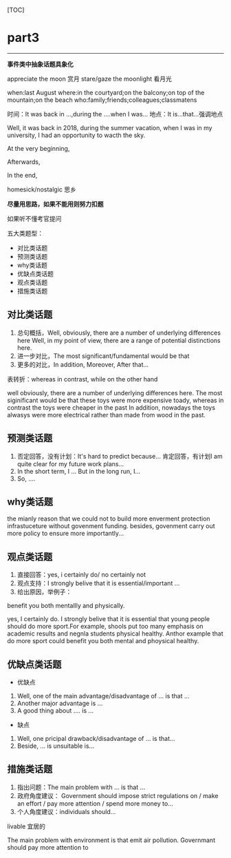 [TOC]

# part3

---

**事件类中抽象话题具象化**

appreciate the moon 赏月
stare/gaze the moonlight 看月光

when:last August
where:in the courtyard;on the balcony;on top of the mountain;on the beach
who:family;friends;colleagues;classmatens

时间：It was back in ...,during the ....when I was...
地点：It is...that...强调地点

Well, it was back in 2018, during the summer vacation, when I was in my university, I had an opportunity to wacth the sky. 

At the very beginning,

Afterwards,

In the end,

homesick/nostalgic 思乡

**尽量用思路，如果不能用则努力扣题**

如果听不懂考官提问

五大类题型：

- 对比类话题
- 预测类话题
- why类话题
- 优缺点类话题
- 观点类话题
- 措施类话题

## 对比类话题

1. 总句概括，Well, obviously, there are a number of underlying differences here
Well, in my point of view, there are a range of potential distinctions here.
2. 进一步对比，The most significant/fundamental would be that
3. 更多的对比，In addition, Moreover, After that...

表转折：whereas in contrast, while on the other hand

well obviously, there are a number of underlying differences here.
The most siginificant would be that these toys were more expensive toady, whereas in contrast the toys were cheaper in the past
In addition, nowadays the toys  alwasys were more electrical rather than made from wood in the past.

## 预测类话题

1. 否定回答，没有计划：It's hard to predict because...
    肯定回答，有计划I am quite clear for my future work plans...
2. In the short term, I ...
    But in the long run, I...
3. So, ....

## why类话题

the mianly reason that we could not to build more enverment protection infrastuceture without govenment funding. 
besides, govenment carry out more policy to ensure 
more importantly...

## 观点类话题

1. 直接回答：yes, i certainly do/ no certainly not
2. 观点支持：I strongly belive that it is essential/important ...
3. 给出原因，举例子：

benefit you both mentallly and physically.

yes, I certainly do. I strongly belive that it is essential that young people should do more sport.For example, shools put too many emphasis on academic results and negnla students physical healthy. Anthor example that do more sport could benefit you both mental and phoysical healthy.

## 优缺点类话题

- 优缺点
1. Well, one of the main advantage/disadvantage of ... is that ...
2. Another major advantage is ...
3. A good thing about .... is ...
- 缺点
1. Well, one pricipal drawback/disadvantage of ... is that...
3. Beside, ... is unsuitable is...

## 措施类话题

1. 指出问题：The main problem with ... is that ...
2. 政府角度建议： Government should impose strict regulations on / make an effort / pay more attention / spend more money to...
3. 个人角度建议：individuals should...

livable 宜居的

The main problem with environment is that emit air pollution.
Governmant should pay more attention to   


